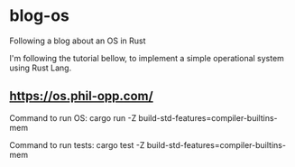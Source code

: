 # blog-os
Following a blog about an OS in Rust

I'm following the tutorial bellow, to implement a simple operational system using Rust Lang.

## https://os.phil-opp.com/


Command to run OS:
cargo run -Z build-std-features=compiler-builtins-mem

Command to run tests:
cargo test -Z build-std-features=compiler-builtins-mem  